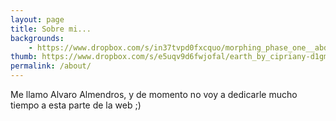 ```yaml
---
layout: page
title: Sobre mi...
backgrounds:
    - https://www.dropbox.com/s/in37tvpd0fxcquo/morphing_phase_one__abduction_to_earth_by_oo_rein_oo-d9gj7c9.jpg?dl=1
thumb: https://www.dropbox.com/s/e5uqv9d6fwjofal/earth_by_cipriany-d1gm2of.jpg?dl=1
permalink: /about/
---
```


Me llamo Alvaro Almendros, y de momento no voy a dedicarle mucho tiempo a esta parte de la web ;)